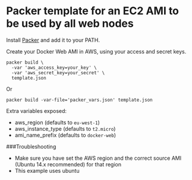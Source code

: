 Packer template for an EC2 AMI to be used by all web nodes
=============

Install [Packer](https://www.packer.io/) and add it to your PATH.

Create your Docker Web AMI in AWS, using your access and secret keys.

```
packer build \
  -var 'aws_access_key=your_key' \
  -var 'aws_secret_key=your_secret' \
  template.json
```

Or

```
packer build -var-file='packer_vars.json' template.json
```

Extra variables exposed:

* aws_region (defaults to `eu-west-1`)
* aws_instance_type (defaults to `t2.micro`)
* ami_name_prefix (defaults to `docker-web`)

###Troubleshooting

* Make sure you have set the AWS region and the correct source AMI (Ubuntu 14.x recommended) for that region
* This example uses ubuntu
